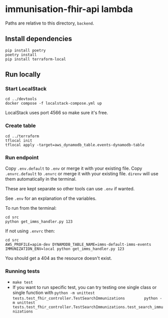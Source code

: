 # immunisation-fhir-api lambda

Paths are relative to this directory, `backend`.

## Install dependencies

```shell
pip install poetry
poetry install
pip install terraform-local
```


## Run locally

### Start LocalStack

```shell
cd ../devtools
docker compose -f localstack-compose.yml up
```

LocalStack uses port 4566 so make sure it's free.


### Create table

```shell
cd ../terraform
tflocal init
tflocal apply -target=aws_dynamodb_table.events-dynamodb-table
```

### Run endpoint

Copy `.env.default` to `.env` or merge it with your existing file.
Copy `.envrc.default` to `.envrc` or merge it with your existing file. `direnv` will use them automatically in the terminal.

These are kept separate so other tools can use `.env` if wanted.

See `.env` for an explanation of the variables.

To run from the terminal: 
```shell
cd src
python get_imms_handler.py 123
```

If not using `.envrc` then:
```shell
cd src
AWS_PROFILE=apim-dev DYNAMODB_TABLE_NAME=imms-default-imms-events IMMUNIZATION_ENV=local python get_imms_handler.py 123
```

You should get a 404 as the resource doesn't exist.


### Running tests

- `make test`
- If you want to run specific test, you can try testing one single class or single function with 
  `python -m unittest tests.test_fhir_controller.TestSearchImmunizations        `
  `python -m unittest tests.test_fhir_controller.TestSearchImmunizations.test_search_immunizations`
